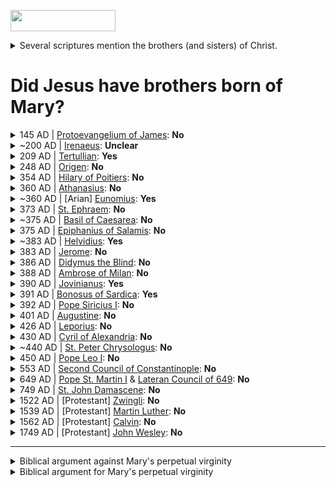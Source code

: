 <a href='https://view-on-whenhub.herokuapp.com/load_widget'><img src='https://view-on-whenhub.herokuapp.com/static/view-on-whenhub-button.png' height='34' width='168'></a>

<details>
  <summary>
  Several scriptures mention the brothers (and sisters) of Christ.
  </summary>
  <blockquote>

"Is not this the carpenter, the son of Mary and brother of James and Joses and Judas and Simon, and are not his sisters here with us?" And they took offense at him. [Mark 6:3]

"Is not this the carpenter's son? Is not his mother called Mary? And are not his brothers James and Joseph and Simon and Judas?" [Matthew 13:55]

Now the Jewish festival of Booths was near. So his brothers said to him, "Leave here and go to Judea so that your disciples also may see the works you are doing; for no one who wants to be widely known acts in secret. If you do these things, show yourself to the world." (For not even his brothers believed in him.) 6 Jesus said to them, "My time has not yet come, but your time is always here. The world cannot hate you, but it hates me because I testify against it that its works are evil. Go to the festival yourselves. I am not going to this festival, for my time has not yet fully come." [John 7:2-8]

All these were constantly devoting themselves to prayer, together with certain women, including Mary the mother of Jesus, as well as his brothers. [Acts 1:14]

Do we not have the right to be accompanied by a believing wife, as do the other apostles and the brothers of the Lord and Cephas? [1 Corinthian 9:5]

But I did not see any other apostle except James the Lord’s brother. [Galations 1:19]

When Joseph awoke from sleep, he did as the angel of the Lord commanded him; he took her as his wife, but had no marital relations with her until she had borne a son; and he named him Jesus. [Matthew 1:24-25]

"...the brother of Jesus, who was called Christ, whose name was James"
 <a href='https://en.wikisource.org/wiki/The_Antiquities_of_the_Jews/Book_XX#Chapter_9'>Antiquities by Josephus, Book 20, Chapter 9 paragraph 1</a>

  </blockquote>
</details>

<h1>Did Jesus have brothers born of Mary?</h1>

<details>
  <summary>
  145 AD | <a href='https://en.wikipedia.org/wiki/Gospel_of_James'>Protoevangelium of James</a>: <b>No</b>
  </summary>
  <blockquote>

Part of New Testament Apocrypha.

While it does not explicitly assert Mary's perpetual virginity after the birth of Jesus, it does identify the brothers and sisters of Christ to be Joseph's children from a marriage previous to his union with Mary. <a href='https://books.google.com/books?id=dsZzsAtggnUC&lpg=PP1&dq=L.%20Gambero%2C%20Mary%20and%20the%20Fathers%20of%20the%20Church&pg=PA35#v=onepage&q&f=false'>Mary and the Fathers of the Church: The Blessed Virgin Mary in Patristic Thought, pg. 35-41</a>

There's an excellent article here that summarizes this document and its impact <a href='http://www.hippieheretic.com/2015/12/did-mary-remain-perpetual-virgin.html'>here</a>.
  </blockquote>
</details>

<details>
  <summary>
  ~200 AD | <a href='https://en.wikipedia.org/wiki/Irenaeus'>Irenaeus</a>: <b>Unclear</b>
  </summary>
  <blockquote>

In arguing against Helvidius' claim that Mary had other children after Jesus, Jerome suggests Irenaeus (among others) agreed with him that Mary had no other biological children:
"Might I not array against you the whole series of ancient writers? Ignatius, Polycarp, <b>Irenaeus</b>, Justin Martyr, and many other apostolic and eloquent men, who against [the heretics] Ebion, Theodotus of Byzantium, and Valentinus, held these same views and wrote volumes replete with wisdom. If you had ever read what they wrote, you would be a wiser man" (Against Helvidius: The Perpetual Virginity of Mary 19 [A.D. 383]). Available online <a href='http://www.newadvent.org/fathers/3007.htm'>here</a>.

However, in researching the topic while I was able to find people from both sides of the issue saying Irenaeus supported their side, I have not found a clear reference for either side.

This writer sums it up well:

"Did St. Irenaeus’ marvelous penetration into the virginal conception of Christ carry him on to further precisions concerning Our Lady’s virginity? Unfortunately, no, at least according to those authentic writings of his which have come down to us for the most part only in translations; there is nothing in these translated passages to show that Irenaeus held the permanence of Mary’s virginity, i.e., after the Annunciation, in the birth of Christ, and thereafter to the end of her life on earth. Certain critics (128) have believed themselves justified in holding that Irenaeus denied Mary’s perpetual virginity, but without any decisive proof; (129) on the other hand, we must confess that there are no decisive texts to show the opposite." Quote from <a href='http://www.motherofallpeoples.com/2006/10/the-perpetual-virginity-of-the-mother-of-god-part-ii/'>here</a>.
  </blockquote>
</details>

<details>
  <summary>
  209 AD | <a href='https://en.wikipedia.org/wiki/Tertullian'>Tertullian</a>: <b>Yes</b>
  </summary>
  <blockquote>

"But he seems to deny the virginity of Mary, the Mother of Christ, in partu, though he affirms it ante partum." Cited from <a href='http://www.newadvent.org/cathen/14520c.htm'>here</a>.

In other words, he seems to deny the perpetual virginity of Mary during / after the birth of Jesus.

Note that all the specific citations I've found are unclear, and can be interpreted in other fashions. However it is clear other people closer to Tertullian's time believed he thought Mary had other children after Jesus.
  </blockquote>
</details>

<details>
  <summary>
  248 AD | <a href='https://en.wikipedia.org/wiki/Origen'>Origen</a>: <b>No</b>
  </summary>
  <blockquote>

"The Book [the Protoevangelium] of James [records] that the brethren of Jesus were sons of Joseph by a former wife, whom he married before Mary. Now those who say so wish to preserve the honor of Mary in virginity to the end, so that body of hers which was appointed to minister to the Word . . . might not know intercourse with a man after the Holy Spirit came into her and the power from on high overshadowed her. And I think it in harmony with reason that Jesus was the firstfruit among men of the purity which consists in [perpetual] chastity, and Mary was among women. For it were not pious to ascribe to any other than to her the firstfruit of virginity" (Commentary on Matthew 2:17 [A.D. 248]). Quoted from <a href='http://www.catholic.com/tracts/mary-ever-virgin'>here</a>.
  </blockquote>
</details>


<details>
  <summary>
  354 AD | <a href='https://en.wikipedia.org/wiki/Hilary_of_Poitiers'>Hilary of Poitiers</a>: <b>No</b>
  </summary>
  <blockquote>

"If they [the brethren of the Lord] had been Mary's sons and not those taken from Joseph's former marriage, she would never have been given over in the moment of the passion [crucifixion] to the apostle John as his mother, the Lord saying to each, 'Woman, behold your son,' and to John, 'Behold your mother' [John 19:26–27), as he bequeathed filial love to a disciple as a consolation to the one desolate" (Commentary on Matthew 1:4 [A.D. 354]).  Quoted from <a href='http://www.catholic.com/tracts/mary-ever-virgin'>here</a>.
  </blockquote>
</details>

<details>
  <summary>
  360 AD | <a href='https://en.wikipedia.org/wiki/Athanasius_of_Alexandria'>Athanasius</a>: <b>No</b>
  </summary>
  <blockquote>

"Let those, therefore, who deny that the Son is by nature from the Father and proper to his essence deny also that he took true human flesh from the ever-virgin Mary" (Discourses Against the Arians 2:70 [A.D. 360]).  Quoted from [here](http://www.catholic.com/tracts/mary-ever-virgin).

For example, St. Athanasius (373 A.D.), bishop of Alexandria, who was, as a deacon, active at the First Council of Nicaea, stated that Jesus "took human flesh from the ever-virgin Mary."
https://www.ewtn.com/library/ANSWERS/FR90203.HTM
  </blockquote>
</details>

<details>
  <summary>
  ~360 AD | [Arian] <a href='https://en.wikipedia.org/wiki/Eunomius_of_Cyzicus'>Eunomius</a>: <b>Yes</b>
  </summary>
  <blockquote>

"Eunomius does not discuss the virginity of Mary in any of his extant works, but there are ancient reports about his teaching on this subject. From what can be reconstructed of his Mariological views, he appears to have based his objection to Mary’s perpetual virginity on Matthew 1:25, not on those passages that mention siblings of Jesus." Quoted from <a href='http://www.academia.edu/1857079/Tradition_and_Polemic_in_Basil_of_Caesareas_Homily_on_the_Theophany'>here</a>.

  </blockquote>
</details>

<details>
  <summary>
  373 AD | <a href='https://en.wikipedia.org/wiki/Ephrem_the_Syrian'>St. Ephraem</a>: <b>No</b>
  </summary>
  <blockquote>

"This Virgin became a Mother while preserving her virginity;
And though still a Virgin she carried a Child in her womb;
And the handmaid and work of His Wisdom became the Mother of God"
(St Ephraim, Songs of Praise, 1, 20; c. 381 AD) Quoted from [here](http://home.earthlink.net/~mysticalrose/marian3.html).

"Because there are those who dare to say that Mary cohabited with Joseph after she bore the Redeemer, we reply, 'How would it have been possible for her who was the home of the indwelling of the Spirit, whom the divine power overshadowed, that she be joined by a mortal being, and gave birth filled with birthpangs, in the image of the primeval curse?' If Mary was blessed of women, she would have been exempt from the curse from the beginning, and from the bearing of children in birthpangs and curses. It would be impossible therefore to call one who gave birth with these birthpangs blessed."
Quoted from <a href='http://catholicchampion.blogspot.com/2009/11/saint-ephrem-syrian-view-of-blessed.html'>here</a>, which quotes from Saint Ephrem's Commentary on Tatian's Diatessaron: <a href='https://books.google.com/books/about/Saint_Ephrem_s_Commentary_on_Tatian_s_Di.html?id=XPdBAQAAIAAJ'>English Translation</a>.

  </blockquote>
</details>

<details>
  <summary>
  ~375 AD | <a href='https://en.wikipedia.org/wiki/Basil_of_Caesarea'>Basil of Caesarea</a>: <b>No</b>
  </summary>
  <blockquote>

For "he did not know her" - it says - "until she gave birth to a Son, her firstborn" (Mt 1:25). But this could make one suppose that Mary, after having offered in all purity her own sevice in giving birth to the Lord, by virtue of the intervention of the Holy Spirit, did not subsequently refrain from normal conjugal relations.

That would not have affected the teaching of our religion at all, because Mary's virginity was necessary until the service of the Incarnation, and what happened afterward need not be investigated in order to affect the doctrine of the mystery.

But since the <b>lovers of Christ do not allow themselves to hear that the Mother of God ceased at a given moment to be a virgin, we consider their testimony to be sufficient.</b>

Quoted from <a href='https://books.google.com/books?id=dsZzsAtggnUC&lpg=PA146&ots=8zGU8PFo8j&pg=PA146#v=onepage&f=false'>Mary and the Fathers of the Church: The Blessed Virgin Mary in Patristic Thought pg 146</a>

  </blockquote>
</details>

<details>
  <summary>
  375 AD | <a href='https://en.wikipedia.org/wiki/Epiphanius_of_Salamis'>Epiphanius of Salamis</a>: <b>No</b>
  </summary>
  <blockquote>

"For I have heard from someone that certain persons are venturing to say that [Mary] had marital relations after the Savior’s birth. And I am not surprised. The ignorance of persons who do not know the sacred scriptures well and have not consulted histories, always turn them to one thing after another, and distracts anyone who wants to track down something about the truth out of his own head."
<a href='https://books.google.com/books?id=tKtzRNP0Z70C&pg=PA620&lpg=PA620'>The Panarion of Epiphanius of Salamis: De fide. Books II and III, page 620, 7.1</a>

"And to holy Mary 'Virgin' is invariably added, for that holy woman remains undefiled" (Panacea Against All Heresies 78:6 [A.D. 374/377]). Quoted from <a href='http://www.catholic.com/magazine/articles/marys-perpetual-virginity'>here</a>.
  </blockquote>
</details>

<details>
  <summary>
  ~383 AD | <a href='https://en.wikipedia.org/wiki/Helvidius'>Helvidius</a>: <b>Yes</b>
  </summary>
  <blockquote>

Stated that when the bible speaks of "brothers" and "sisters" of the Lord, that suggests Mary had marital relations with Joseph after Jesus was born. He supported his opinion by the writings of Tertullian and Victorinus. Cited from [here](https://www.biblicaltraining.org/library/brothers-jesus)

Jerome in his response denied Tertullian as an authority, and suggests Helvidius misinterpreted Victorinus and that Victorinus was speaking of brothers through kinship (step-brothers).

None of his works survived, but his teachings are preserved in <a href='http://www.newadvent.org/fathers/3007.htm'>Jerome's letter against him</a>.
  </blockquote>
</details>

<details>
  <summary>
  383 AD | <a href='https://en.wikipedia.org/wiki/Jerome'>Jerome</a>: <b>No</b>
  </summary>
  <blockquote>

"[Helvidius] produces Tertullian as a witness [to his view] and quotes Victorinus, bishop of Petavium. Of Tertullian, I say no more than that he did not belong to the Church. But as regards Victorinus, I assert what has already been proven from the gospel - that he [Victorinus] spoke of the brethren of the Lord not as being sons of Mary but brethren in the sense I have explained, that is to say, brethren in point of kinship, not by nature. [By discussing such things we] are . . . following the tiny streams of opinion. Might I not array against you the whole series of ancient writers? Ignatius, Polycarp, Irenaeus, Justin Martyr, and many other apostolic and eloquent men, who against [the heretics] Ebion, Theodotus of Byzantium, and Valentinus, held these same views and wrote volumes replete with wisdom. If you had ever read what they wrote, you would be a wiser man"

"The only conclusion is that the Mary who is described as the mother of James the Less was the wife of Alphæus and sister of Mary the Lord's mother, the one who is called by John the Evangelist Mary of Clopas, whether after her father, or kindred, or for some other reason."

"We believe that God was born of a virgin, because we read it. We do not believe that Mary was married after she brought forth her Son, because we do not read it. . . . You [Helvidius] say that Mary did not remain a virgin. As for myself, I claim that Joseph himself was a virgin, through Mary, so that a virgin Son might be born of a virginal wedlock"

(Against Helvidius: The Perpetual Virginity of Mary 19 [A.D. 383]). Online version <a href='http://www.newadvent.org/fathers/3007.htm'>here</a>.

  </blockquote>
</details>


<details>
  <summary>
  386 AD | <a href='https://en.wikipedia.org/wiki/Didymus_the_Blind'>Didymus the Blind</a>: <b>No</b>
  </summary>
  <blockquote>

"It helps us to understand the terms 'first-born' and 'only-begotten' when the Evangelist tells that Mary remained a virgin 'until she brought forth her first-born son' [Matt. 1:25]; for neither did Mary, who is to be honored and praised above all others, marry anyone else, nor did she ever become the Mother of anyone else, but even after childbirth she remained always and forever an immaculate virgin" (The Trinity 3:4 [A.D. 386]).

Quoted from <a href='http://www.catholic.com/tracts/mary-ever-virgin'>here</a> and <a href='https://www.ewtn.com/library/ANSWERS/FR90203.HTM'>here</a>.
  </blockquote>
</details>

<details>
  <summary>
  388 AD | <a href='https://en.wikipedia.org/wiki/Ambrose'>Ambrose of Milan</a>: <b>No</b>
  </summary>
  <blockquote>

"Imitate her [Mary], holy mothers, who in her only dearly beloved Son set forth so great an example of material virtue; for neither have you sweeter children [than Jesus], nor did the Virgin seek the consolation of being able to bear another son" (Letters 63:111 [A.D. 388]). Quoted from [here](http://www.catholic.com/tracts/mary-ever-virgin).

St. Ambrose of Milan (397 A.D.) cites the beautiful prophecy of Ezekiel—"This gate is to remain closed; it is not to be opened for anyone to enter by it. Since the Lord, the God of Israel has entered by it, it shall remain closed (Ez 44:2)." He then comments, "Who is this gate, if not Mary?" De institutione virginum, quoted from <a href='https://www.ewtn.com/library/ANSWERS/FR90203.HTM'>here</a> and <a href='http://www.motherofallpeoples.com/2012/10/marys-miraculous-birth-of-jesus-the-catholic-churchs-perennial-tradition/'>here</a>.
  </blockquote>
</details>

<details>
  <summary>
  390 AD | <a href='https://en.wikipedia.org/wiki/Jovinian'>Jovinianus</a>: <b>Yes</b>
  </summary>
  <blockquote>

"From a letter of the synod at Milan to Pope Siricius (Ambrose, Ep. xlii) and from St. Augustine (lib. I contra Julian., ii) it is clear that Jovinianus denied also the perpetual virginity of the Blessed Virgin Mary."

Quoted from <a href='http://www.newadvent.org/cathen/08530a.htm'>here</a>
  </blockquote>
</details>

<details>
  <summary>
  391 AD | <a href='https://en.wikipedia.org/wiki/Bonosus_of_Sardica'>Bonosus of Sardica</a>: <b>Yes</b>
  </summary>
  <blockquote>

"Bishop of Sardica, a heretic in the latter part of the fourth century. Against the common teaching of the Church he held that, after Jesus, Mary had several other children. The Council of Capua (391), before which the matter was brought, did not pass any judgment on it, but referred it to the Metropolitan Anysius of Thessalonica and the other bishops of Illyria."

Quoted from <a href='http://www.newadvent.org/cathen/02677b.htm'>here</a>
  </blockquote>
</details>

<details>
  <summary>
  392 AD | <a href='https://en.wikipedia.org/wiki/Pope_Siricius'>Pope Siricius I</a>: <b>No</b>
  </summary>
  <blockquote>

"You had good reason to be horrified at the thought that another birth might issue from the same virginal womb from which Christ was born according to the flesh. For the Lord Jesus would never have chosen to be born of a virgin if he had ever judged that she would be so incontinent as to contaminate with the seed of human intercourse the birthplace of the Lord’s body, that court of the eternal king" (Letter to Bishop Anysius [A.D. 392]).

Quoted from <a href='http://www.catholic.com/tracts/mary-ever-virgin'>here</a>.
  </blockquote>
</details>


<details>
  <summary>
  401 AD | <a href='https://en.wikipedia.org/wiki/Augustine_of_Hippo'>Augustine</a>: <b>No</b>
  </summary>
  <blockquote>

"In being born of a Virgin who chose to remain a Virgin even before she knew who was to be born of her, Christ wanted to approve virginity rather than to impose it. And he wanted virginity to be of free choice even in that woman in whom he took upon himself the form of a slave" (Holy Virginity 4:4 [A.D. 401]).

"It was not the visible sun, but its invisible Creator who consecrated this day for us, when the Virgin Mother, fertile of womb and integral in her virginity, brought him forth, made visible for us, by whom, when he was invisible, she too was created. A Virgin conceiving, a Virgin bearing, a Virgin pregnant, a Virgin bringing forth, a Virgin perpetual. Why do you wonder at this, O man?" (Sermons 186:1 [A.D. 411]).

"Heretics called Antidicomarites are those who contradict the perpetual virginity of Mary and affirm that after Christ was born she was joined as one with her husband" (Heresies 56 [A.D. 428]).

Quoted from <a href='http://www.catholic.com/tracts/mary-ever-virgin'>here</a>.
  </blockquote>
</details>


<details>
  <summary>
  426 AD | <a href='http://www.biblicalcyclopedia.com/L/leporius.html'>Leporius</a>: <b>No</b>
  </summary>
  <blockquote>

"We confess, therefore, that our Lord and God, Jesus Christ, the only Son of God, born of the Father before the ages, and in times most recent, made man of the Holy Spirit and the ever-virgin Mary" (Document of Amendment 3 [A.D. 426]).

Quoted from <a href='http://www.catholic.com/tracts/mary-ever-virgin'>here</a>.
  </blockquote>
</details>

<details>
  <summary>
  430 AD | <a href='https://en.wikipedia.org/wiki/Cyril_of_Alexandria'>Cyril of Alexandria</a>: <b>No</b>
  </summary>
  <blockquote>

"[T]he Word himself, coming into the Blessed Virgin herself, assumed for himself his own temple from the substance of the Virgin and came forth from her a man in all that could be externally discerned, while interiorly he was true God. Therefore he kept his Mother a virgin even after her childbearing" (Against Those Who Do Not Wish to Confess That the Holy Virgin is the Mother of God 4 [A.D. 430]).

Quoted from <a href='http://www.catholic.com/tracts/mary-ever-virgin'>here</a> and <a href='https://sites.google.com/site/stmacapologetics/doctrinal-index/intro-to-mary/perpetual-virginity'>here</a>.

  </blockquote>
</details>

<details>
  <summary>
  ~440 AD | <a href='https://en.wikipedia.org/wiki/Peter_Chrysologus'>St. Peter Chrysologus</a>: <b>No</b>
  </summary>
  <blockquote>

"Where are they who think that the Virgin’s conceiving and the Virgin’s giving birth are like those of other women... A Virgin conceived, a Virgin bore, and a Virgin she remains." [The Fathers of the Church, A New Translation, Vol. 17, Sermon 117 “The First Adam, and the Last Adam, Born of a Virgin” p.199]. Quoted from <a href='https://panagiaquicktohear.com/2014/01/28/the-theology-of-protopresbyter-thomas-hopko-orthodox-or-opinion-2/'>here</a> and <a href='https://www.ewtn.com/library/ANSWERS/FR90203.HTM'>here</a>

  </blockquote>
</details>

<details>
  <summary>
  450 AD | <a href='https://en.wikipedia.org/wiki/Pope_Leo_I'>Pope Leo I</a>: <b>No</b>
  </summary>
  <blockquote>

"His [Christ’s] origin is different, but his [human] nature is the same. Human usage and custom were lacking, but by divine power a Virgin conceived, a Virgin bore, and Virgin she remained" (Sermons 22:2 [A.D. 450]).

Quoted from <a href='http://www.catholic.com/tracts/mary-ever-virgin'>here</a>.
  </blockquote>
</details>


<details>
  <summary>
  553 AD | <a href='http://www.newadvent.org/fathers/3812.htm'>Second Council of Constantinople</a>: <b>No</b>
  </summary>
  <blockquote>

"If anyone shall not confess that the Word of God has two nativities, the one from all eternity of the Father, without time and without body; the other in these last days, coming down from heaven and being made flesh of the holy and glorious Mary, Mother of God and always a virgin, and born of her: let him be anathema." Quoted from <a href='http://www.newadvent.org/fathers/3812.htm'>here</a>.
  </blockquote>
</details>

<details>
  <summary>
  649 AD | <a href='https://en.wikipedia.org/wiki/Pope_Martin_I'>Pope St. Martin I</a> & <a href='https://en.wikipedia.org/wiki/Lateran_Council_of_649'>Lateran Council of 649</a>: <b>No</b>
  </summary>
  <blockquote>

"If anyone does not in accord with the Holy Fathers acknowledge the holy and ever virgin and immaculate Mary was really and truly the Mother of God, inasmuch as she, in the fullness of time, and without seed, conceived by the Holy Spirit, God in the Word Himself, who before all time was born of God the Father, and without loss of integrity brought Him forth, and after His birth preserved her virginity inviolate, let him be condemned." Lateran Council, Oct, 649, DS 503. Quoted from <a href='https://www.ewtn.com/library/SCRIPTUR/virbir.htm'>here</a>.
  </blockquote>
</details>


<details>
  <summary>
  749 AD | <a href='https://en.wikipedia.org/wiki/John_of_Damascus'>St. John Damascene</a>: <b>No</b>
  </summary>
  <blockquote>

St. John Damascene (749 A.D.), the last of the Fathers, is quaint in his vigorous defense of Mary's perpetual virginity—"Thus the Ever-Virgin remains after birth a Virgin still, never having consorted with man . . . For how were it possible that she, who had borne God . . . should ever receive the embrace of a man? Perish the thought!"

https://www.ewtn.com/library/ANSWERS/FR90203.HTM
  </blockquote>
</details>

<details>
  <summary>
  1522 AD | [Protestant] <a href='https://en.wikipedia.org/wiki/Huldrych_Zwingli'>Zwingli</a>: <b>No</b>
  </summary>
  <blockquote>

I have never thought, still less taught, or declared publicly, anything concerning the subject of the ever Virgin Mary, Mother of our salvation, which could be considered dishonourable, impious, unworthy or evil . . . I believe with all my heart according to the word of holy gospel that this pure virgin bore for us the Son of God and that she remained, in the birth and after it, a pure and unsullied virgin, for eternity.
  </blockquote>
</details>

<details>
  <summary>
  1539 AD | [Protestant] <a href='https://en.wikipedia.org/wiki/Martin_Luther'>Martin Luther</a>: <b>No</b>
  </summary>
  <blockquote>

Christ, our Savior, was the real and natural fruit of Mary's virginal womb . . . This was without the cooperation of a man, and she remained a virgin after that.
Luther's Works, eds. Jaroslav Pelikan (vols. 1-30) & Helmut T. Lehmann (vols. 31-55), St. Louis: Concordia Pub. House (vols. 1-30); Philadelphia: Fortress Press (vols. 31-55), 1955, v.22:23 / Sermons on John, chaps. 1-4 (1539)

Christ . . . was the only Son of Mary, and the Virgin Mary bore no children besides Him . . . I am inclined to agree with those who declare that 'brothers' really mean 'cousins' here, for Holy Writ and the Jews always call cousins brothers.
{Pelikan, ibid., v.22:214-15 / Sermons on John, chaps. 1-4 (1539)}

Scripture does not say or indicate that she later lost her virginity . . .
When Matthew [1:25] says that Joseph did not know Mary carnally until she had brought forth her son, it does not follow that he knew her subsequently;
{Pelikan, ibid., v.45:206,212-3 / That Jesus Christ was Born a Jew (1523) }

http://catholicbridge.com/catholic/martin_luther_on_mary.php
  </blockquote>
</details>

<details>
  <summary>
  1562 AD | [Protestant] <a href='https://en.wikipedia.org/wiki/John_Calvin'>Calvin</a>: <b>No</b>
  </summary>
  <blockquote>

Helvidius displayed excessive ignorance in concluding that Mary must have had many sons, because Christ's 'brothers' are sometimes mentioned.
{Harmony of Matthew, Mark & Luke, sec. 39 (Geneva, 1562), vol. 2 / From Calvin's Commentaries, tr. William Pringle, Grand Rapids, MI: Eerdmans, 1949, p.215; on Matthew 13:55}

[On Matt 1:25:] The inference he [Helvidius] drew from it was, that Mary remained a virgin no longer than till her first birth, and that afterwards she had other children by her husband . . . No just and well-grounded inference can be drawn from these words . . . as to what took place after the birth of Christ. He is called 'first-born'; but it is for the sole purpose of informing us that he was born of a virgin . . . What took place afterwards the historian does not inform us . . . No man will obstinately keep up the argument, except from an extreme fondness for disputation.
{Pringle, ibid., vol. I, p. 107}

Under the word 'brethren' the Hebrews include all cousins and other relations, whatever may be the degree of affinity.
{Pringle, ibid., vol. I, p. 283 / Commentary on John, (7:3) }
  </blockquote>
</details>

<details>
  <summary>
  1749 AD | [Protestant] <a href='https://en.wikipedia.org/wiki/John_Wesley'>John Wesley</a>: <b>No</b>
  </summary>
  <blockquote>

"I believe that He [Jesus] was made man, joining the human nature with the divine in one person; being conceived by the singular operation of the Holy Ghost, and born of the blessed Virgin Mary, who, as well after as before she brought Him forth, continued a pure and unspotted virgin." [Letter to a Roman Catholic, DUBLIN July 18, 1749.] From <a href='https://johnwesley.wordpress.com/john-wesleys-letter-to-a-roman-catholic/>here</a>
  </blockquote>
</details>

---------------------------


<details>
  <summary>
  Biblical argument against Mary's perpetual virginity
  </summary>
  <blockquote>

Psalm 69:8: "I have become a stranger to my brothers, an alien to my mother's sons."

This is a messianic psalm, and here the term brothers is unambiguous (mother's sons).

----------------

Matthew 1:24-25: "When Joseph woke from sleep, he did as the angel of the Lord commanded him: he took his wife, but knew her not until she had given birth to a son. And he called his name Jesus."

In saying "knew her not until she had given birth to a son", this implies Mary and Joseph had customary marital relations after the birth of Jesus.

----------------

There's a problem in claiming Jesus' brothers/sisters were cousins or other kinsmen. There is an exact term for cousin, 'anepsios', which is used elsewhere in the New Testament (Colossians 4:10). There is also a word for kinsmen, 'suggenes', which is used elsewhere (Luke 1:36). Instead the New Testament writers use 'adelphos', whose primary meaning speaks of a relationship of shared parentage (which is what should be assumed unless context suggests otherwise).
  </blockquote>
</details>

<details>
  <summary>
  Biblical argument for Mary's perpetual virginity
  </summary>
  <blockquote>

Matthew 1:24-25: "When Joseph woke from sleep, he did as the angel of the Lord commanded him: he took his wife, but knew her not <b>until [ἕως]</b> she had given birth to a son. And he called his name Jesus."

Often times it is said that by the word "until", this verse implies Mary and Joseph had customary marital relations after the birth of Jesus. The word until here in Greek is 'ἕως'. This is the same word used in Matthew 28:19-20.

Matthew 28:19-20: "Go therefore and make disciples of all nations, baptizing them in the name of the Father and of the Son and of the Holy Spirit, and teaching them to obey everything that I have commanded you. And remember, I am with you always, <b>until [ἕως]</b> the end of the age."

If we were interpret ἕως [until] in the same sense for Matthew 28 as it is suggested we do for Matthew 1, it appears Jesus is saying he will be with us until the end of the age, and then will cease to be with us - which is nonsense. Similar nonsense  occurs in other passages that use the same word (2 Samuel 6:23, Genesis 8:7, and Deuteronomy 34:6) if we follow this interpretation. Therefore, Matthew 1:25 is not implying Mary and Joseph had customary marital relations after the birth of Jesus.

----------------

John 19:26-27: "When Jesus saw his mother and the disciple whom he loved standing nearby, he said to his mother, 'Woman, behold, your son!' Then he said to the disciple, 'Behold, your mother!' And from that hour the disciple took her to his own home."

If Mary had other sons, it seems strange and out of character that Jesus would have gone out of his way to disregard family ties and commit a grave dishonor to his brothers by entrusting his mother to another man.

----------------

Adelphos, the word used when speaking of the brothers and sisters of Christ, is not only used to refer to biological brothers but also to relatives (Genesis 14:14, 29:15), close friends (2 Samuel 1:26, 1 Kings 9:13) or even allies (Amos 1:9).

----------------

When Jesus went to the temple at the age of 12, there is no mention of other children in his family (Luke 2:41-51).

----------------

It is noteworthy that in scriptures even when Jesus is referred to as the son of Mary, Jesus' brothers are never referred to that way.

  </blockquote>
</details>

